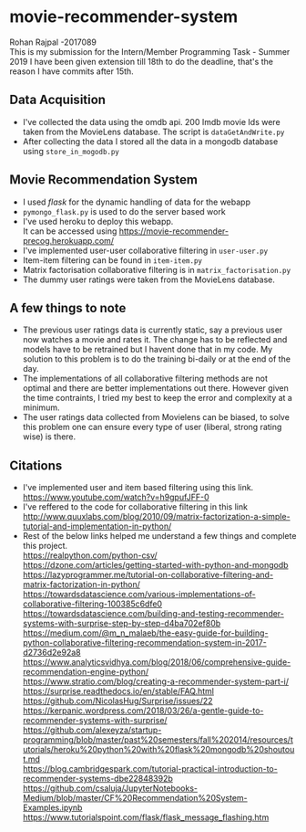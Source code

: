 # movie-recommender-system
Rohan Rajpal -2017089  
This is my submission for the Intern/Member Programming Task - Summer 2019
I have been given extension till 18th to do the deadline, that's the reason I have commits after 15th.
## Data Acquisition 

* I've collected the data using the omdb api. 200 Imdb movie Ids were taken from the MovieLens database. The script is `dataGetAndWrite.py`
* After collecting the data I stored all the data in a mongodb database using `store_in_mogodb.py`
## Movie Recommendation System
* I used *flask* for the dynamic handling of data for the webapp
* `pymongo_flask.py` is used to do the server based work
* I've used heroku to deploy this webapp.  
It can be accessed using https://movie-recommender-precog.herokuapp.com/
* I've implemented user-user collaborative filtering in `user-user.py`
* Item-item filtering can be found in `item-item.py`
* Matrix factorisation collaborative filtering is in `matrix_factorisation.py`
* The dummy user ratings were taken from the MovieLens database.
## A few things to note
* The previous user ratings data is currently static, say a previous user now watches a movie and rates it. The change has to be reflected and models have to be retrained but I havent done that in my code. My solution to this problem is to do the training bi-daily or at the end of the day.
* The implementations of all collaborative filtering methods are not optimal and there are better implementations out there. However given the time contraints, I tried my best to keep the error and complexity at a minimum.
* The user ratings data collected from Movielens can be biased, to solve this problem one can ensure every type of user (liberal, strong rating wise) is there.
## Citations
* I've implemented user and item based filtering using this link.  
https://www.youtube.com/watch?v=h9gpufJFF-0  
* I've reffered to the code for collaborative filtering in this link  
http://www.quuxlabs.com/blog/2010/09/matrix-factorization-a-simple-tutorial-and-implementation-in-python/  
* Rest of the below links helped me understand a few things and complete this project.  
https://realpython.com/python-csv/  
https://dzone.com/articles/getting-started-with-python-and-mongodb  
https://lazyprogrammer.me/tutorial-on-collaborative-filtering-and-matrix-factorization-in-python/  
https://towardsdatascience.com/various-implementations-of-collaborative-filtering-100385c6dfe0  
https://towardsdatascience.com/building-and-testing-recommender-systems-with-surprise-step-by-step-d4ba702ef80b  
https://medium.com/@m_n_malaeb/the-easy-guide-for-building-python-collaborative-filtering-recommendation-system-in-2017-d2736d2e92a8  
https://www.analyticsvidhya.com/blog/2018/06/comprehensive-guide-recommendation-engine-python/  
https://www.stratio.com/blog/creating-a-recommender-system-part-i/  
https://surprise.readthedocs.io/en/stable/FAQ.html  
https://github.com/NicolasHug/Surprise/issues/22  
https://kerpanic.wordpress.com/2018/03/26/a-gentle-guide-to-recommender-systems-with-surprise/  
https://github.com/alexeyza/startup-programming/blob/master/past%20semesters/fall%202014/resources/tutorials/heroku%20python%20with%20flask%20mongodb%20shoutout.md  
https://blog.cambridgespark.com/tutorial-practical-introduction-to-recommender-systems-dbe22848392b
https://github.com/csaluja/JupyterNotebooks-Medium/blob/master/CF%20Recommendation%20System-Examples.ipynb
https://www.tutorialspoint.com/flask/flask_message_flashing.htm  

